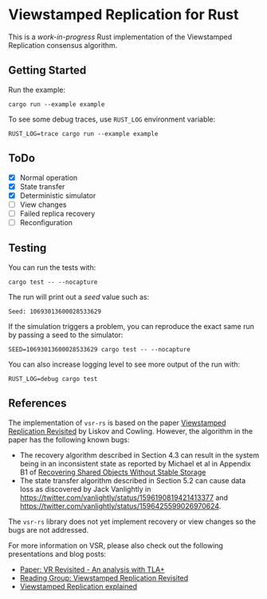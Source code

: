 # Viewstamped Replication for Rust

This is a _work-in-progress_ Rust implementation of the Viewstamped Replication consensus algorithm.

## Getting Started

Run the example:

```console
cargo run --example example
```

To see some debug traces, use `RUST_LOG` environment variable:

```console
RUST_LOG=trace cargo run --example example
```

## ToDo

* [x] Normal operation
* [x] State transfer
* [x] Deterministic simulator
* [ ] View changes 
* [ ] Failed replica recovery
* [ ] Reconfiguration

## Testing

You can run the tests with:

```console
cargo test -- --nocapture
```

The run will print out a *seed* value such as:

```console
Seed: 10693013600028533629
```

If the simulation triggers a problem, you can reproduce the exact same run by passing a seed to the simulator:

```console
SEED=10693013600028533629 cargo test -- --nocapture
```

You can also increase logging level to see more output of the run with:

```console
RUST_LOG=debug cargo test
```

## References

The implementation of `vsr-rs` is based on the paper [Viewstamped Replication Revisited](https://pmg.csail.mit.edu/papers/vr-revisited.pdf) by Liskov and Cowling.
However, the algorithm in the paper has the following known bugs:

* The recovery algorithm described in Section 4.3 can result in the system being in an inconsistent state as reported by Michael et al in Appendix B1 of [Recovering Shared Objects Without Stable Storage](https://drkp.net/papers/recovery-tr17.pdf)
* The state transfer algorithm described in Section 5.2 can cause data loss as discovered by Jack Vanlightly in https://twitter.com/vanlightly/status/1596190819421413377 and https://twitter.com/vanlightly/status/1596425599026970624.

The `vsr-rs` library does not yet implement recovery or view changes so the bugs are not addressed.

For more information on VSR, please also check out the following presentations and blog posts:

* [Paper: VR Revisited - An analysis with TLA+](https://jack-vanlightly.com/analyses/2022/12/20/vr-revisited-an-analysis-with-tlaplus)
* [Reading Group: Viewstamped Replication Revisited](http://charap.co/reading-group-viewstamped-replication-revisited/)
* [Viewstamped Replication explained](https://blog.brunobonacci.com/2018/07/15/viewstamped-replication-explained/)
